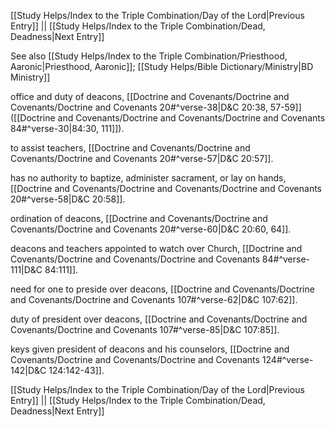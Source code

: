 [[Study Helps/Index to the Triple Combination/Day of the Lord|Previous Entry]]  ||  [[Study Helps/Index to the Triple Combination/Dead, Deadness|Next Entry]]

 See also [[Study Helps/Index to the Triple Combination/Priesthood, Aaronic|Priesthood, Aaronic]]; [[Study Helps/Bible Dictionary/Ministry|BD Ministry]]

 office and duty of deacons, [[Doctrine and Covenants/Doctrine and Covenants/Doctrine and Covenants 20#^verse-38|D&C 20:38, 57-59]] ([[Doctrine and Covenants/Doctrine and Covenants/Doctrine and Covenants 84#^verse-30|84:30, 111]]).

 to assist teachers, [[Doctrine and Covenants/Doctrine and Covenants/Doctrine and Covenants 20#^verse-57|D&C 20:57]].

 has no authority to baptize, administer sacrament, or lay on hands, [[Doctrine and Covenants/Doctrine and Covenants/Doctrine and Covenants 20#^verse-58|D&C 20:58]].

 ordination of deacons, [[Doctrine and Covenants/Doctrine and Covenants/Doctrine and Covenants 20#^verse-60|D&C 20:60, 64]].

 deacons and teachers appointed to watch over Church, [[Doctrine and Covenants/Doctrine and Covenants/Doctrine and Covenants 84#^verse-111|D&C 84:111]].

 need for one to preside over deacons, [[Doctrine and Covenants/Doctrine and Covenants/Doctrine and Covenants 107#^verse-62|D&C 107:62]].

 duty of president over deacons, [[Doctrine and Covenants/Doctrine and Covenants/Doctrine and Covenants 107#^verse-85|D&C 107:85]].

 keys given president of deacons and his counselors, [[Doctrine and Covenants/Doctrine and Covenants/Doctrine and Covenants 124#^verse-142|D&C 124:142-43]].

[[Study Helps/Index to the Triple Combination/Day of the Lord|Previous Entry]]  ||  [[Study Helps/Index to the Triple Combination/Dead, Deadness|Next Entry]]